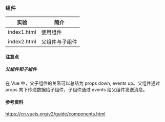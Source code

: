 ### 组件

|实验|简介|
|---|---|
|index1.html|使用组件|
|index2.html|父组件与子组件|

#### 注意点
##### 父组件和子组件
在 Vue 中，父子组件的关系可以总结为 props down, events up。父组件通过 props 向下传递数据给子组件，子组件通过 events 给父组件发送消息。

#### 参考资料
https://cn.vuejs.org/v2/guide/components.html